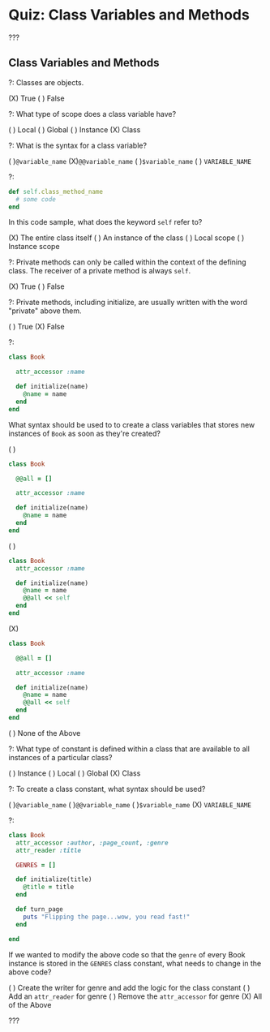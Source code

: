 # Quiz: Class Variables and Methods

???

## Class Variables and Methods

?: Classes are objects.

(X) True ( ) False

?: What type of scope does a class variable have?

( ) Local ( ) Global ( ) Instance (X) Class

?: What is the syntax for a class variable?

( )`@variable_name` (X)`@@variable_name` ( )`$variable_name` ( ) `VARIABLE_NAME`

?: 

```ruby
def self.class_method_name
  # some code
end
```

In this code sample, what does the keyword `self` refer to?

(X) The entire class itself  ( ) An instance of the class ( ) Local scope ( ) Instance scope

?: Private methods can only be called within the context of the defining class. The receiver of a private method is always `self`.

(X) True ( ) False

?: Private methods, including initialize, are usually written with the word "private" above them.

( ) True (X) False

?:

```ruby
class Book

  attr_accessor :name

  def initialize(name)
    @name = name
  end
end
```

What syntax should be used to to create a class variables that stores new instances of `Book` as soon as they're created?

( )
```ruby
class Book

  @@all = []

  attr_accessor :name

  def initialize(name)
    @name = name
  end
end
```
( )
```ruby
class Book
  attr_accessor :name

  def initialize(name)
    @name = name
    @@all << self
  end
end
```
(X)
```ruby
class Book

  @@all = []

  attr_accessor :name

  def initialize(name)
    @name = name
    @@all << self
  end
end
```
( ) None of the Above

?: What type of constant is defined within a class that are available to all instances of a particular class?

( ) Instance ( ) Local ( ) Global (X) Class

?: To create a class constant, what syntax should be used?

( )`@variable_name` ( )`@@variable_name` ( )`$variable_name` (X) `VARIABLE_NAME`

?: 

```ruby
class Book
  attr_accessor :author, :page_count, :genre
  attr_reader :title

  GENRES = []

  def initialize(title)
    @title = title
  end

  def turn_page
    puts "Flipping the page...wow, you read fast!"
  end

end
```

If we wanted to modify the above code so that the `genre` of every Book instance is stored in the `GENRES` class constant, what needs to change in the above code?

( ) Create the writer for genre and add the logic for the class constant ( ) Add an `attr_reader` for genre ( ) Remove the `attr_accessor` for genre (X) All of the Above

???
